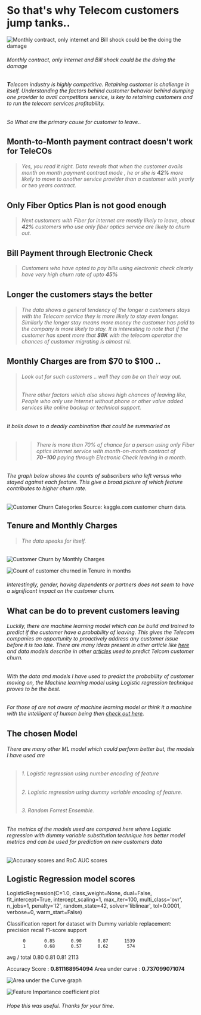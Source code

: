 # So that's why Telecom customers jump tanks..

![Monthly contract, only internet and Bill shock could be the doing the damage](customerchurn_775x425_612.png "Monthly contract, only internet and Bill shock could be the doing the damage")

######                Monthly contract, only internet and Bill shock could be the doing the damage

###### **T**elecom industry is highly competitive. Retaining customer is challenge in itself. Understanding the factors behind customer behavior behind dumping one provider to avail competitors service, is key to retaining customers and to run the telecom services profitability.

###### So What are the primary cause for customer to leave..

## Month-to-Month payment contract doesn't work for TeleCOs
> ###### Yes, you read it right. Data reveals that when the customer avails month on month payment contract mode , he or she is __42%__ more likely to move to another service provider than a customer with yearly or two years contract.

## Only Fiber Optics Plan is not good enough
> ###### Next customers with Fiber for internet are mostly likely to leave, about __42%__ customers who use only fiber optics service are likely to churn out.

## Bill Payment through Electronic Check 
> ###### Customers who have opted to pay bills using electronic check clearly have very high churn rate of upto __45%__

## Longer the customers stays the better 
> ###### The data shows a general tendency of the longer a customers stays with the Telecom service they is more likely to stay even longer. Similarly the longer stay means more money the customer has paid to the company is more likely to stay. It is interesting to note that if the customer has spent more that __$8K__ with the telecom operator the chances of customer migrating is almost nil.

## Monthly Charges are from $70 to $100 .. 
> ###### Look out for such customers .. well they can be on their  way out.
> ###### There other factors which also shows high chances of leaving like, People who only use Internet without phone or other value added services like online backup or technical support.

###### _It boils down to a deadly combination that could be summaried as_

>> ###### _There is more than 70% of chance for a person using only Fiber optics internet service with month-on-month contract of __$70 - $100__ paying through Electronic Check leaving in a month._

###### The graph below shows the counts of subscribers who left versus who stayed against each feature. This give a broad picture of which feature contributes to higher churn rate.

![Customer Churn Categories  Source: kaggle.com customer churn data.](churn.png "Customer Churn Categories  Source: kaggle.com customer churn data.")

## Tenure and Monthly Charges
> ###### The data speaks for itself.

![Customer Churn by Monthly Charges](Monthly_Charges.png "Customer Churn by Monthly Charges")

![Count of customer churned in Tenure in months](tenure.png "Count of customer churned in Tenure in months")

###### Interestingly, gender, having dependents or partners does not seem to have a significant impact on the customer churn.

## What can be do to prevent customers leaving 

###### Luckily, there are machine learning model which can be build and trained to predict if the customer have a probability of leaving. This gives the Telecom companies an opportunity to proactively address any customer issue before it is too late. There are many ideas present in other article like [here](https://medium.com/@paldesk/what-is-customer-churn-how-to-reduce-it-402460e5b569) and data models describe in other [articles](https://medium.com/dataseries/how-to-predict-customer-churn-29b68ecab223) used to predict Telcom customer churn.

###### With the data and models I have used to predict the probability  of customer moving on, the Machine learning model using Logistic regression technique proves to be the best.

###### For those of are not aware of machine learning model or think it a machine with the intelligent of human being then [check out here](https://medium.com/@randylaosat/a-beginners-guide-to-machine-learning-dfadc19f6caf).

## The chosen Model
###### There are many other ML model which could perform better but, the models I have used are 
> ###### 1. Logistic regression using number encoding of feature
> ###### 2. Logistic regression using dummy variable encoding of feature.
>###### 3. Random Forrest Ensemble. 

###### The metrics of the models used are compared here where Logistic regression with dummy variable substitution technique has better model metrics and can be used for prediction on  new customers data

![Accuracy scores and RoC AUC scores](metrics.png "Accuracy scores and RoC AUC scores")

## Logistic Regression model scores

LogisticRegression(C=1.0, class_weight=None, dual=False, fit_intercept=True,
          intercept_scaling=1, max_iter=100, multi_class='ovr', n_jobs=1,
          penalty='l2', random_state=42, solver='liblinear', tol=0.0001,
          verbose=0, warm_start=False)

Classification report for dataset with Dummy variable replacement: 
              precision    recall  f1-score   support

          0       0.85      0.90      0.87      1539
          1       0.68      0.57      0.62       574

avg / total       0.80      0.81      0.81      2113

Accuracy   Score :  __0.811168954094__
Area under curve :  __0.737099071074__

![Area under the Curve graph](logit.png "Area under the Curve graph")

![Feature Importance coefficient plot](feature_impartance.png "Feature Importance coefficient plot")

###### Hope this was useful. Thanks for your time.
